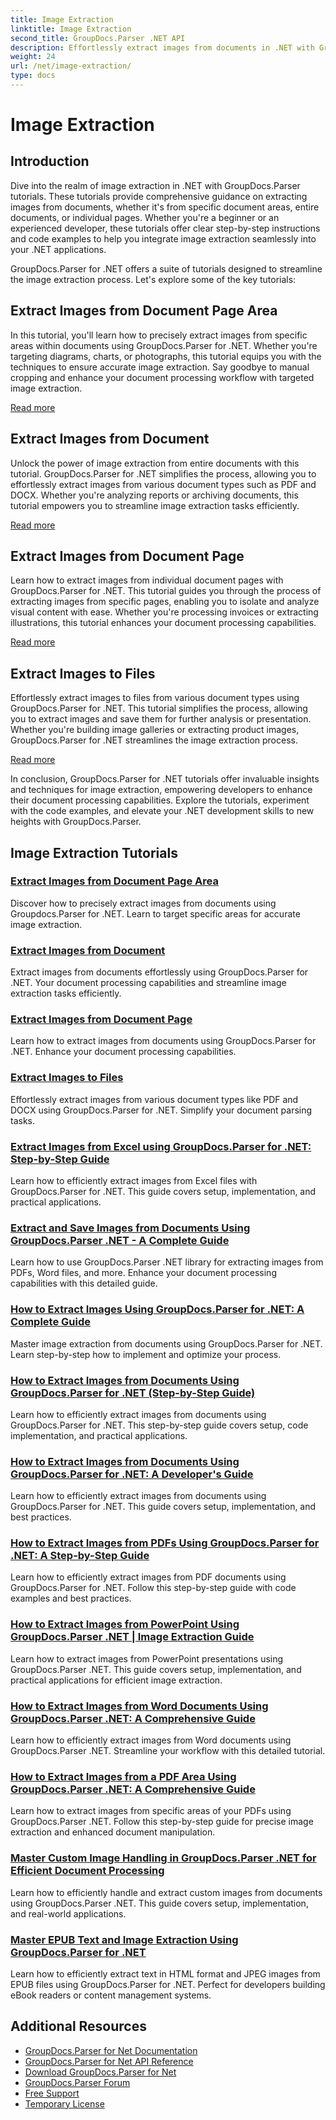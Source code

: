```yaml
---
title: Image Extraction
linktitle: Image Extraction
second_title: GroupDocs.Parser .NET API
description: Effortlessly extract images from documents in .NET with GroupDocs.Parser. Enhance your document processing capabilities with accurate image extraction techniques.
weight: 24
url: /net/image-extraction/
type: docs
---
```

# Image Extraction

## Introduction

Dive into the realm of image extraction in .NET with GroupDocs.Parser tutorials. These tutorials provide comprehensive guidance on extracting images from documents, whether it's from specific document areas, entire documents, or individual pages. Whether you're a beginner or an experienced developer, these tutorials offer clear step-by-step instructions and code examples to help you integrate image extraction seamlessly into your .NET applications.

GroupDocs.Parser for .NET offers a suite of tutorials designed to streamline the image extraction process. Let's explore some of the key tutorials:

## Extract Images from Document Page Area
In this tutorial, you'll learn how to precisely extract images from specific areas within documents using GroupDocs.Parser for .NET. Whether you're targeting diagrams, charts, or photographs, this tutorial equips you with the techniques to ensure accurate image extraction. Say goodbye to manual cropping and enhance your document processing workflow with targeted image extraction.

[Read more](./extract-images-from-document-page-area/)

## Extract Images from Document
Unlock the power of image extraction from entire documents with this tutorial. GroupDocs.Parser for .NET simplifies the process, allowing you to effortlessly extract images from various document types such as PDF and DOCX. Whether you're analyzing reports or archiving documents, this tutorial empowers you to streamline image extraction tasks efficiently.

[Read more](./extract-images-from-document/)

## Extract Images from Document Page
Learn how to extract images from individual document pages with GroupDocs.Parser for .NET. This tutorial guides you through the process of extracting images from specific pages, enabling you to isolate and analyze visual content with ease. Whether you're processing invoices or extracting illustrations, this tutorial enhances your document processing capabilities.

[Read more](./extract-images-from-document-page/)

## Extract Images to Files
Effortlessly extract images to files from various document types using GroupDocs.Parser for .NET. This tutorial simplifies the process, allowing you to extract images and save them for further analysis or presentation. Whether you're building image galleries or extracting product images, GroupDocs.Parser for .NET streamlines the image extraction process.

[Read more](./extract-images-to-files/)

In conclusion, GroupDocs.Parser for .NET tutorials offer invaluable insights and techniques for image extraction, empowering developers to enhance their document processing capabilities. Explore the tutorials, experiment with the code examples, and elevate your .NET development skills to new heights with GroupDocs.Parser.
## Image Extraction Tutorials
### [Extract Images from Document Page Area](./extract-images-from-document-page-area/)
Discover how to precisely extract images from documents using Groupdocs.Parser for .NET. Learn to target specific areas for accurate image extraction.
### [Extract Images from Document](./extract-images-from-document/)
Extract images from documents effortlessly using GroupDocs.Parser for .NET. Your document processing capabilities and streamline image extraction tasks efficiently.
### [Extract Images from Document Page](./extract-images-from-document-page/)
Learn how to extract images from documents using GroupDocs.Parser for .NET. Enhance your document processing capabilities.
### [Extract Images to Files](./extract-images-to-files/)
Effortlessly extract images from various document types like PDF and DOCX using GroupDocs.Parser for .NET. Simplify your document parsing tasks.
### [Extract Images from Excel using GroupDocs.Parser for .NET&#58; Step-by-Step Guide](./extract-images-from-excel-using-groupdocs-parser-net/)
Learn how to efficiently extract images from Excel files with GroupDocs.Parser for .NET. This guide covers setup, implementation, and practical applications.

### [Extract and Save Images from Documents Using GroupDocs.Parser .NET - A Complete Guide](./extract-save-images-groupdocs-parser-net/)
Learn how to use GroupDocs.Parser .NET library for extracting images from PDFs, Word files, and more. Enhance your document processing capabilities with this detailed guide.

### [How to Extract Images Using GroupDocs.Parser for .NET&#58; A Complete Guide](./guide-extract-images-groupdocs-parser-dotnet/)
Master image extraction from documents using GroupDocs.Parser for .NET. Learn step-by-step how to implement and optimize your process.

### [How to Extract Images from Documents Using GroupDocs.Parser for .NET (Step-by-Step Guide)](./extract-images-groupdocs-parser-dotnet/)
Learn how to efficiently extract images from documents using GroupDocs.Parser for .NET. This step-by-step guide covers setup, code implementation, and practical applications.

### [How to Extract Images from Documents Using GroupDocs.Parser for .NET&#58; A Developer's Guide](./extract-images-groupdocs-parser-dotnet-guide/)
Learn how to efficiently extract images from documents using GroupDocs.Parser for .NET. This guide covers setup, implementation, and best practices.

### [How to Extract Images from PDFs Using GroupDocs.Parser for .NET&#58; A Step-by-Step Guide](./extract-images-pdf-groupdocs-parser-dotnet/)
Learn how to efficiently extract images from PDF documents using GroupDocs.Parser for .NET. Follow this step-by-step guide with code examples and best practices.

### [How to Extract Images from PowerPoint Using GroupDocs.Parser .NET | Image Extraction Guide](./extract-images-groupdocs-parser-net/)
Learn how to extract images from PowerPoint presentations using GroupDocs.Parser .NET. This guide covers setup, implementation, and practical applications for efficient image extraction.

### [How to Extract Images from Word Documents Using GroupDocs.Parser .NET&#58; A Comprehensive Guide](./extract-images-word-docs-groupdocs-parser-net/)
Learn how to efficiently extract images from Word documents using GroupDocs.Parser .NET. Streamline your workflow with this detailed tutorial.

### [How to Extract Images from a PDF Area Using GroupDocs.Parser .NET&#58; A Comprehensive Guide](./extract-images-pdf-area-groupdocs-parser-dotnet/)
Learn how to extract images from specific areas of your PDFs using GroupDocs.Parser .NET. Follow this step-by-step guide for precise image extraction and enhanced document manipulation.

### [Master Custom Image Handling in GroupDocs.Parser .NET for Efficient Document Processing](./groupdocs-parser-net-custom-image-handling-guide/)
Learn how to efficiently handle and extract custom images from documents using GroupDocs.Parser .NET. This guide covers setup, implementation, and real-world applications.

### [Master EPUB Text and Image Extraction Using GroupDocs.Parser for .NET](./extract-text-images-epub-groupdocs-parser-net/)
Learn how to efficiently extract text in HTML format and JPEG images from EPUB files using GroupDocs.Parser for .NET. Perfect for developers building eBook readers or content management systems.

## Additional Resources

- [GroupDocs.Parser for Net Documentation](https://docs.groupdocs.com/parser/net/)
- [GroupDocs.Parser for Net API Reference](https://reference.groupdocs.com/parser/net/)
- [Download GroupDocs.Parser for Net](https://releases.groupdocs.com/parser/net/)
- [GroupDocs.Parser Forum](https://forum.groupdocs.com/c/parser)
- [Free Support](https://forum.groupdocs.com/)
- [Temporary License](https://purchase.groupdocs.com/temporary-license/)
